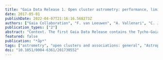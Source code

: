 ```yaml
---
title: "Gaia Data Release 1. Open cluster astrometry: performance, limitations, and future prospects"
date: 2017-05-01
publishDate: 2022-04-07T21:16:16.568273Z
authors: ["Gaia Collaboration", "F. van Leeuwen", "A. Vallenari", "C. Jordi", "L. Lindegren", "U. Bastian", "T. Prusti", "J.~H.~J. de Bruijne", "A.~G.~A. Brown", "C. Babusiaux", "C.~A.~L. Bailer-Jones", "M. Biermann", "D.~W. Evans", "L. Eyer", "F. Jansen", "S.~A. Klioner", "U. Lammers", "X. Luri", "F. Mignard", "C. Panem", "D. Pourbaix", "S. Randich", "P. Sartoretti", "H.~I. Siddiqui", "C. Soubiran", "V. Valette", "N.~A. Walton", "C. Aerts", "F. Arenou", "M. Cropper", "R. Drimmel", "E. Høg", "D. Katz", "M.~G. Lattanzi", "W. O'Mullane", "E.~K. Grebel", "A.~D. Holland", "C. Huc", "X. Passot", "M. Perryman", "L. Bramante", "C. Cacciari", "J. Castañeda", "L. Chaoul", "N. Cheek", "F. De Angeli", "C. Fabricius", "R. Guerra", "J. Hernández", "A. Jean-Antoine-Piccolo", "E. Masana", "R. Messineo", "N. Mowlavi", "K. Nienartowicz", "D. Ordóñez-Blanco", "P. Panuzzo", "J. Portell", "P.~J. Richards", "M. Riello", "G.~M. Seabroke", "P. Tanga", "F. Thévenin", "J. Torra", "S.~G. Els", "G. Gracia-Abril", "G. Comoretto", "M. Garcia-Reinaldos", "T. Lock", "E. Mercier", "M. Altmann", "R. Andrae", "T.~L. Astraatmadja", "I. Bellas-Velidis", "K. Benson", "J. Berthier", "R. Blomme", "G. Busso", "B. Carry", "A. Cellino", "G. Clementini", "S. Cowell", "O. Creevey", "J. Cuypers", "M. Davidson", "J. De Ridder", "A. de Torres", "L. Delchambre", "A. Dell'Oro", "C. Ducourant", "Y. Frémat", "M. Garcı́a-Torres", "E. Gosset", "J. -L. Halbwachs", "N.~C. Hambly", "D.~L. Harrison", "M. Hauser", "D. Hestroffer", "S.~T. Hodgkin", "H.~E. Huckle", "A. Hutton", "G. Jasniewicz", "S. Jordan", "M. Kontizas", "A.~J. Korn", "A.~C. Lanzafame", "M. Manteiga", "A. Moitinho", "K. Muinonen", "J. Osinde", "E. Pancino", "T. Pauwels", "J. -M. Petit", "A. Recio-Blanco", "A.~C. Robin", "L.~M. Sarro", "C. Siopis", "M. Smith", "K.~W. Smith", "A. Sozzetti", "W. Thuillot", "W. van Reeven", "Y. Viala", "U. Abbas", "A. Abreu Aramburu", "S. Accart", "J.~J. Aguado", "P.~M. Allan", "W. Allasia", "G. Altavilla", "M.~A. Álvarez", "J. Alves", "R.~I. Anderson", "A.~H. Andrei", "E. Anglada Varela", "E. Antiche", "T. Antoja", "S. Antón", "B. Arcay", "N. Bach", "S.~G. Baker", "L. Balaguer-Núñez", "C. Barache", "C. Barata", "A. Barbier", "F. Barblan", "D. Barrado y Navascués", "M. Barros", "M.~A. Barstow", "U. Becciani", "M. Bellazzini", "A. Bello Garc\á", "V. Belokurov", "P. Bendjoya", "A. Berihuete", "L. Bianchi", "O. Bienaymé", "F. Billebaud", "N. Blagorodnova", "S. Blanco-Cuaresma", "T. Boch", "A. Bombrun", "R. Borrachero", "S. Bouquillon", "G. Bourda", "H. Bouy", "A. Bragaglia", "M.~A. Breddels", "N. Brouillet", "T. Brüsemeister", "B. Bucciarelli", "P. Burgess", "R. Burgon", "A. Burlacu", "D. Busonero", "R. Buzzi", "E. Caffau", "J. Cambras", "H. Campbell", "R. Cancelliere", "T. Cantat-Gaudin", "T. Carlucci", "J.~M. Carrasco", "M. Castellani", "P. Charlot", "J. Charnas", "A. Chiavassa", "M. Clotet", "G. Cocozza", "R.~S. Collins", "G. Costigan", "F. Crifo", "N.~J.~G. Cross", "M. Crosta", "C. Crowley", "C. Dafonte", "Y. Damerdji", "A. Dapergolas", "P. David", "M. David", "P. De Cat", "F. de Felice", "P. de Laverny", "F. De Luise", "R. De March", "D. de Martino", "R. de Souza", "J. Debosscher", "E. del Pozo", "M. Delbo", "A. Delgado", "H.~E. Delgado", "P. Di Matteo", "S. Diakite", "E. Distefano", "C. Dolding", "S. Dos Anjos", "P. Drazinos", "J. Durán", "Y. Dzigan", "B. Edvardsson", "H. Enke", "N.~W. Evans", "G. Eynard Bontemps", "C. Fabre", "M. Fabrizio", "S. Faigler", "A.~J. Falcão", "M. Farràs Casas", "L. Federici", "G. Fedorets", "J. Fernández-Hernández", "P. Fernique", "A. Fienga", "F. Figueras", "F. Filippi", "K. Findeisen", "A. Fonti", "M. Fouesneau", "E. Fraile", "M. Fraser", "J. Fuchs", "M. Gai", "S. Galleti", "L. Galluccio", "D. Garabato", "F. Garc\'-́Sedano", "A. Garofalo", "N. Garralda", "P. Gavras", "J. Gerssen", "R. Geyer", "G. Gilmore", "S. Girona", "G. Giuffrida", "M. Gomes", "A. González-Marcos", "J. González-Núñez", "J.~J. González-Vidal", "M. Granvik", "A. Guerrier", "P. Guillout", "J. Guiraud", "A. Gúrpide", "R. Gutiérrez-Sánchez", "L.~P. Guy", "R. Haigron", "D. Hatzidimitriou", "M. Haywood", "U. Heiter", "A. Helmi", "D. Hobbs", "W. Hofmann", "B. Holl", "G. Holland", "J.~A.~S. Hunt", "A. Hypki", "V. Icardi", "M. Irwin", "G. Jevardat de Fombelle", "P. Jofré", "P.~G. Jonker", "A. Jorissen", "F. Julbe", "A. Karampelas", "A. Kochoska", "R. Kohley", "K. Kolenberg", "E. Kontizas", "S.~E. Koposov", "G. Kordopatis", "P. Koubsky", "A. Krone-Martins", "M. Kudryashova", "I. Kull", "R.~K. Bachchan", "F. Lacoste-Seris", "A.~F. Lanza", "J. -B. Lavigne", "C. Le Poncin-Lafitte", "Y. Lebreton", "T. Lebzelter", "S. Leccia", "N. Leclerc", "I. Lecoeur-Taibi", "V. Lemaitre", "H. Lenhardt", "F. Leroux", "S. Liao", "E. Licata", "H.~E.~P. Lindstrøm", "T.~A. Lister", "E. Livanou", "A. Lobel", "W. Löffler", "M. López", "D. Lorenz", "I. MacDonald", "T. Magalhães Fernandes", "S. Managau", "R.~G. Mann", "G. Mantelet", "O. Marchal", "J.~M. Marchant", "M. Marconi", "S. Marinoni", "P.~M. Marrese", "G. Marschalkó", "D.~J. Marshall", "J.~M. Mart\'ıF́leitas", "M. Martino", "N. Mary", "G. Matijevič", "T. Mazeh", "P.~J. McMillan", "S. Messina", "D. Michalik", "N.~R. Millar", "B.~M.~H. Miranda", "D. Molina", "R. Molinaro", "M. Molinaro", "L. Molnár", "M. Moniez", "P. Montegriffo", "R. Mor", "A. Mora", "R. Morbidelli", "T. Morel", "S. Morgenthaler", "D. Morris", "A.~F. Mulone", "T. Muraveva", "I. Musella", "J. Narbonne", "G. Nelemans", "L. Nicastro", "L. Noval", "C. Ordénovic", "J. Ordieres-Meré", "P. Osborne", "C. Pagani", "I. Pagano", "F. Pailler", "H. Palacin", "L. Palaversa", "P. Parsons", "M. Pecoraro", "R. Pedrosa", "H. Pentikäinen", "B. Pichon", "A.~M. Piersimoni", "F. -X. Pineau", "E. Plachy", "G. Plum", "E. Poujoulet", "A. Prša", "L. Pulone", "S. Ragaini", "S. Rago", "N. Rambaux", "M. Ramos-Lerate", "P. Ranalli", "G. Rauw", "A. Read", "S. Regibo", "C. Reylé", "R.~A. Ribeiro", "L. Rimoldini", "V. Ripepi", "A. Riva", "G. Rixon", "M. Roelens", "M. Romero-Gómez", "N. Rowell", "F. Royer", "L. Ruiz-Dern", "G. Sadowski", "T. Sagristà Sellés", "J. Sahlmann", "J. Salgado", "E. Salguero", "M. Sarasso", "H. Savietto", "M. Schultheis", "E. Sciacca", "M. Segol", "J.~C. Segovia", "D. Segransan", "I. -C. Shih", "R. Smareglia", "R.~L. Smart", "E. Solano", "F. Solitro", "R. Sordo", "S. Soria Nieto", "J. Souchay", "A. Spagna", "F. Spoto", "U. Stampa", "I.~A. Steele", "H. Steidelmüller", "C.~A. Stephenson", "H. Stoev", "F.~F. Suess", "M. Süveges", "J. Surdej", "L. Szabados", "E. Szegedi-Elek", "D. Tapiador", "F. Taris", "G. Tauran", "M.~B. Taylor", "R. Teixeira", "D. Terrett", "B. Tingley", "S.~C. Trager", "C. Turon", "A. Ulla", "E. Utrilla", "G. Valentini", "A. van Elteren", "E. Van Hemelryck", "M. vanLeeuwen", "M. Varadi", "A. Vecchiato", "J. Veljanoski", "T. Via", "D. Vicente", "S. Vogt", "H. Voss", "V. Votruba", "S. Voutsinas", "G. Walmsley", "M. Weiler", "K. Weingrill", "T. Wevers", "Ł. Wyrzykowski", "A. Yoldas", "M. Žerjal", "S. Zucker", "C. Zurbach", "T. Zwitter", "A. Alecu", "M. Allen", "C. Allende Prieto", "A. Amorim", "G. Anglada-Escudé", "V. Arsenijevic", "S. Azaz", "P. Balm", "M. Beck", "H. -H. Bernstein", "L. Bigot", "A. Bijaoui", "C. Blasco", "M. Bonfigli", "G. Bono", "S. Boudreault", "A. Bressan", "S. Brown", "P. -M. Brunet", "P. Bunclark", "R. Buonanno", "A.~G. Butkevich", "C. Carret", "C. Carrion", "L. Chemin", "F. Chéreau", "L. Corcione", "E. Darmigny", "K.~S. de Boer", "P. de Teodoro", "P.~T. de Zeeuw", "C. Delle Luche", "C.~D. Domingues", "P. Dubath", "F. Fodor", "B. Frézouls", "A. Fries", "D. Fustes", "D. Fyfe", "E. Gallardo", "J. Gallegos", "D. Gardiol", "M. Gebran", "A. Gomboc", "A. Gómez", "E. Grux", "A. Gueguen", "A. Heyrovsky", "J. Hoar", "G. Iannicola", "Y. Isasi Parache", "A. -M. Janotto", "E. Joliet", "A. Jonckheere", "R. Keil", "D. -W. Kim", "P. Klagyivik", "J. Klar", "J. Knude", "O. Kochukhov", "I. Kolka", "J. Kos", "A. Kutka", "V. Lainey", "D. LeBouquin", "C. Liu", "D. Loreggia", "V.~V. Makarov", "M.~G. Marseille", "C. Martayan", "O. Martinez-Rubi", "B. Massart", "F. Meynadier", "S. Mignot", "U. Munari", "A. -T. Nguyen", "T. Nordlander", "K.~S. O'Flaherty", "P. Ocvirk", "A. Olias Sanz", "P. Ortiz", "J. Osorio", "D. Oszkiewicz", "A. Ouzounis", "M. Palmer", "P. Park", "E. Pasquato", "C. Peltzer", "J. Peralta", "F. Péturaud", "T. Pieniluoma", "E. Pigozzi", "J. Poels", "G. Prat", "T. Prod'homme", "F. Raison", "J.~M. Rebordao", "D. Risquez", "B. Rocca-Volmerange", "S. Rosen", "M.~I. Ruiz-Fuertes", "F. Russo", "S. Sembay", "I. Serraller Vizcaino", "A. Short", "A. Siebert", "H. Silva", "D. Sinachopoulos", "E. Slezak", "M. Soffel", "D. Sosnowska", "V. Straižys", "M. ter Linden", "D. Terrell", "S. Theil", "C. Tiede", "L. Troisi", "P. Tsalmantza", "D. Tur", "M. Vaccari", "F. Vachier", "P. Valles", "W. Van Hamme", "L. Veltz", "J. Virtanen", "J. -M. Wallut", "R. Wichmann", "M.~I. Wilkinson", "H. Ziaeepour", "S. Zschocke"]
publication_types: ["2"]
abstract: "Context. The first Gaia Data Release contains the Tycho-Gaia Astrometric Solution (TGAS). This is a subset of about 2 million stars for which, besides the position and photometry, the proper motion and parallax are calculated using HIPPARCOS and Tycho-2 positions in 1991.25 as prior information.  Aims: We investigate the scientific potential and limitations of the TGAS component by means of the astrometric data for open clusters.  Methods: Mean cluster parallax and proper motion values are derived taking into account the error correlations within the astrometric solutions for individual stars, an estimate of the internal velocity dispersion in the cluster, and, where relevant, the effects of the depth of the cluster along the line of sight. Internal consistency of the TGAS data is assessed.  Results: Values given for standard uncertainties are still inaccurate and may lead to unrealistic unit-weight standard deviations of least squares solutions for cluster parameters. Reconstructed mean cluster parallax and proper motion values are generally in very good agreement with earlier HIPPARCOS-based determination, although the Gaia mean parallax for the Pleiades is a significant exception. We have no current explanation for that discrepancy. Most clusters are observed to extend to nearly 15 pc from the cluster centre, and it will be up to future Gaia releases to establish whether those potential cluster-member stars are still dynamically bound to the clusters.  Conclusions: The Gaia DR1 provides the means to examine open clusters far beyond their more easily visible cores, and can provide membership assessments based on proper motions and parallaxes. A combined HR diagram shows the same features as observed before using the HIPPARCOS data, with clearly increased luminosities for older A and F dwarfs. Tables D.1 to D.19 are also available at the CDS via anonymous ftp to <A hr ef=``http://cdsarc.u-strasbg.fr''>http://cdsarc.u-strasbg.fr</A> (<A href=``http://130.79.128.5''>http://130.79.128.5</A>) or via <A href=``http://cdsarc.u-strasbg.fr/viz- bin/qcat?J/A+A/601/A19''>http://cdsarc.u-strasbg.fr/viz- bin/qcat?J/A+A/601/A19</A>"
featured: false
publication: "*åp*"
tags: ["astrometry", "open clusters and associations: general", "Astrophysics - Solar and Stellar Astrophysics"]
doi: "10.1051/0004-6361/201730552"
---
```


